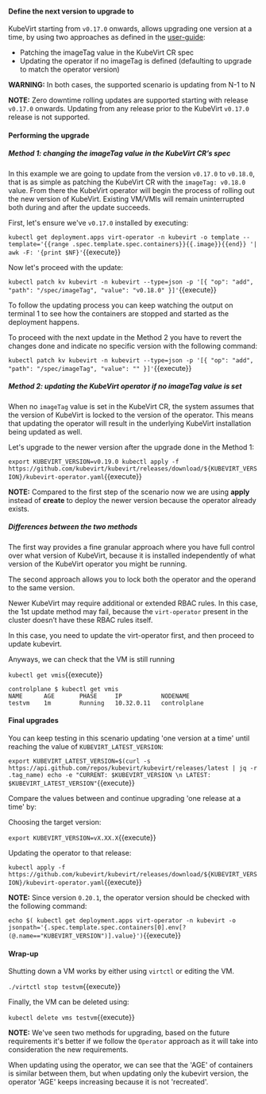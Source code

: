 #### Define the next version to upgrade to

KubeVirt starting from `v0.17.0` onwards, allows upgrading one version at a time, by using two approaches as defined in the [user-guide](https://kubevirt.io/user-guide/operations/updating_and_deletion/):

- Patching the imageTag value in the KubeVirt CR spec
- Updating the operator if no imageTag is defined (defaulting to upgrade to match the operator version)

**WARNING:** In both cases, the supported scenario is updating from N-1 to N

**NOTE:** Zero downtime rolling updates are supported starting with release `v0.17.0` onwards. Updating from any release prior to the KubeVirt `v0.17.0` release is not supported.

#### Performing the upgrade

##### Method 1: changing the imageTag value in the KubeVirt CR’s spec

In this example we are going to update from the version `v0.17.0` to `v0.18.0`, that is as simple as patching the KubeVirt CR with the `imageTag: v0.18.0` value. From there the KubeVirt operator will begin the process of rolling out the new version of KubeVirt. Existing VM/VMIs will remain uninterrupted both during and after the update succeeds.

First, let's ensure we've `v0.17.0` installed by executing:

`kubectl get deployment.apps virt-operator -n kubevirt -o template --template='{{range .spec.template.spec.containers}}{{.image}}{{end}} '| awk -F: '{print $NF}'`{{execute}}

Now let's proceed with the update:

`kubectl patch kv kubevirt -n kubevirt --type=json -p '[{ "op": "add", "path": "/spec/imageTag", "value": "v0.18.0" }]'`{{execute}}

To follow the updating process you can keep watching the output on terminal 1 to see how the containers are stopped and started as the deployment happens.

To proceed with the next update in the Method 2 you have to revert the changes done and indicate no specific version with the following command:

`kubectl patch kv kubevirt -n kubevirt --type=json -p '[{ "op": "add", "path": "/spec/imageTag", "value": "" }]'`{{execute}}

##### Method 2: updating the KubeVirt operator if no imageTag value is set

When no `imageTag` value is set in the KubeVirt CR, the system assumes that the version of KubeVirt is locked to the version of the operator. This means that updating the operator will result in the underlying KubeVirt installation being updated as well.

Let's upgrade to the newer version after the upgrade done in the Method 1:

`export KUBEVIRT_VERSION=v0.19.0
kubectl apply -f https://github.com/kubevirt/kubevirt/releases/download/${KUBEVIRT_VERSION}/kubevirt-operator.yaml`{{execute}}

**NOTE:** Compared to the first step of the scenario now we are using **apply** instead of **create** to deploy the newer version because the operator already exists.

##### Differences between the two methods

The first way provides a fine granular approach where you have full control over what version of KubeVirt, because it is installed independently of what version of the KubeVirt operator you might be running.

The second approach allows you to lock both the operator and the operand to the same version.

Newer KubeVirt may require additional or extended RBAC rules. In this case, the 1st update method may fail, because the `virt-operator` present in the cluster doesn’t have these RBAC rules itself.

In this case, you need to update the virt-operator first, and then proceed to update kubevirt.

Anyways, we can check that the VM is still running

`kubectl get vmis`{{execute}}

~~~
controlplane $ kubectl get vmis
NAME      AGE       PHASE     IP           NODENAME
testvm    1m        Running   10.32.0.11   controlplane
~~~

#### Final upgrades

You can keep testing in this scenario updating 'one version at a time' until reaching the value of `KUBEVIRT_LATEST_VERSION`:

`export KUBEVIRT_LATEST_VERSION=$(curl -s https://api.github.com/repos/kubevirt/kubevirt/releases/latest | jq -r .tag_name)
echo -e "CURRENT: $KUBEVIRT_VERSION \n LATEST: $KUBEVIRT_LATEST_VERSION"`{{execute}}

Compare the values between and continue upgrading 'one release at a time' by:

Choosing the target version:

`export KUBEVIRT_VERSION=vX.XX.X`{{execute}}

Updating the operator to that release:

`kubectl apply -f https://github.com/kubevirt/kubevirt/releases/download/${KUBEVIRT_VERSION}/kubevirt-operator.yaml`{{execute}}

**NOTE:** Since version `0.20.1`, the operator version should be checked with the following command:

`echo $(
kubectl get deployment.apps virt-operator -n kubevirt -o jsonpath='{.spec.template.spec.containers[0].env[?(@.name=="KUBEVIRT_VERSION")].value}')`{{execute}}

####  Wrap-up

Shutting down a VM works by either using `virtctl` or editing the VM.

`./virtctl stop testvm`{{execute}}

Finally, the VM can be deleted using:

`kubectl delete vms testvm`{{execute}}

**NOTE:** We've seen two methods for upgrading, based on the future requirements it's better if we follow the `Operator` approach as it will take into consideration the new requirements.

When updating using the operator, we can see that the 'AGE' of containers is similar between them, but when updating only the kubevirt version, the operator 'AGE' keeps increasing because it is not 'recreated'.
